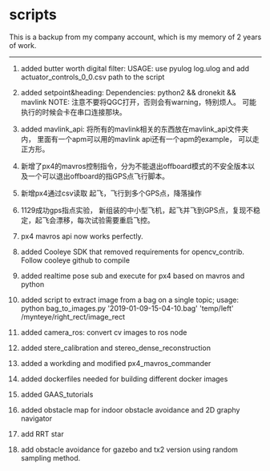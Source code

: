 # scripts

This is a backup from my company account, which is my memory of 2 years of work.

***

1. added butter worth digital filter:
USAGE: use pyulog log.ulog and add actuator_controls_0_0.csv path to the script

2. added setpoint&heading:
Dependencies: python2 && dronekit && mavlink
NOTE: 注意不要将QGC打开，否则会有warning，特别烦人。 可能执行的时候会卡在串口连接那块。

3. added mavlink_api:
将所有的mavlink相关的东西放在mavlink_api文件夹内， 里面有一个apm可以用的mavlink api还有一个apm的example， 可以走正方形。

4. 新增了px4的mavros控制指令，分为不能退出offboard模式的不安全版本以及一个可以退出offboard的指GPS点飞行脚本。

5. 新增px4通过csv读取 起飞，飞行到多个GPS点，降落操作

6. 1129成功gps指点实验， 新组装的中小型飞机，起飞并飞到GPS点，复现不稳定，起飞会漂移，每次试验需要重启飞控。

7. px4 mavros api now works perfectly.

8. added Cooleye SDK that removed requirements for opencv_contrib. Follow cooleye github to compile

9. added realtime pose sub and execute for px4 based on mavros and python

10. added script to extract image from a bag on a single topic; usage: python bag_to_images.py '2019-01-09-15-04-10.bag' 'temp/left' /mynteye/right_rect/image_rect

11. added camera_ros: convert cv images to ros node

12. added stere_calibration and stereo_dense_reconstruction

13. added a workding and modified px4_mavros_commander

14. added dockerfiles needed for building different docker images

15. added GAAS_tutorials

16. added obstacle map for indoor obstacle avoidance and 2D graphy navigator

17. add RRT star

18. add obstacle avoidance for gazebo and tx2 version using random sampling method.


